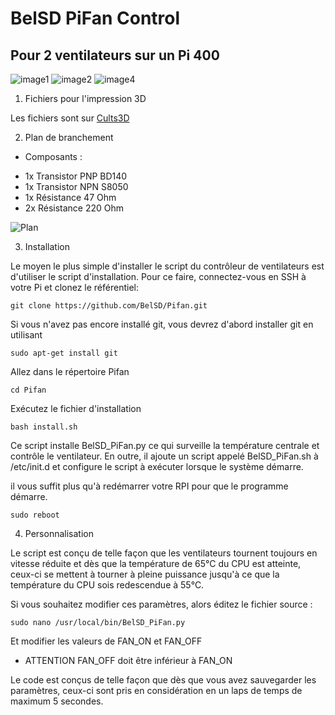 # BelSD PiFan Control
## Pour 2 ventilateurs sur un Pi 400

![image1](https://github.com/BelSD/Pifan/images/1.jpg)
![image2](https://github.com/BelSD/Pifan/images/2.jpg)
![image4](https://github.com/BelSD/Pifan/images/4.jpg)

1. Fichiers pour l'impression 3D

Les fichiers sont sur [Cults3D](https://cults3d.com/fr/mod%C3%A8le-3d/divers/pi-400-cooling)

2. Plan de branchement

* Composants :

- 1x Transistor PNP BD140
- 1x Transistor NPN S8050
- 1x Résistance 47 Ohm
- 2x Résistance 220 Ohm

![Plan](https://github.com/BelSD/Pifan/images/PI400-Fan.png)

3. Installation


Le moyen le plus simple d'installer le script du contrôleur de ventilateurs est d'utiliser le script d'installation. 
Pour ce faire, connectez-vous en SSH à votre Pi et clonez le référentiel: 

```
git clone https://github.com/BelSD/Pifan.git
```
Si vous n'avez pas encore installé git, vous devrez d'abord installer git en utilisant

```
sudo apt-get install git
```

Allez dans le répertoire Pifan

```
cd Pifan
```

Exécutez le fichier d'installation

```
bash install.sh
```

Ce script installe BelSD_PiFan.py ce qui surveille la température centrale et contrôle le ventilateur. 
En outre, il ajoute un script appelé BelSD_PiFan.sh à /etc/init.d et configure le script à exécuter lorsque le système démarre.

il vous suffit plus qu'à redémarrer votre RPI pour que le programme démarre.
```
sudo reboot
```

4. Personnalisation

Le script est conçu de telle façon que les ventilateurs tournent toujours en vitesse réduite
et dès que la température de 65°C du CPU est atteinte, ceux-ci se mettent à tourner à pleine puissance
jusqu'à ce que la température du CPU sois redescendue à 55°C.

Si vous souhaitez modifier ces paramètres, alors éditez le fichier source :

```
sudo nano /usr/local/bin/BelSD_PiFan.py
```

Et modifier les valeurs de FAN_ON et FAN_OFF
* ATTENTION
FAN_OFF doit être inférieur à FAN_ON

Le code est conçus de telle façon que dès que vous avez sauvegarder les paramètres,
ceux-ci sont pris en considération en un laps de temps de maximum 5 secondes.
